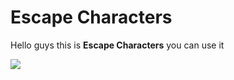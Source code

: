 # Escape Characters
Hello guys this is **Escape Characters** you can use it


[![](https://i.stack.imgur.com/5n66Q.png)](https://i.stack.imgur.com/5n66Q.png)
